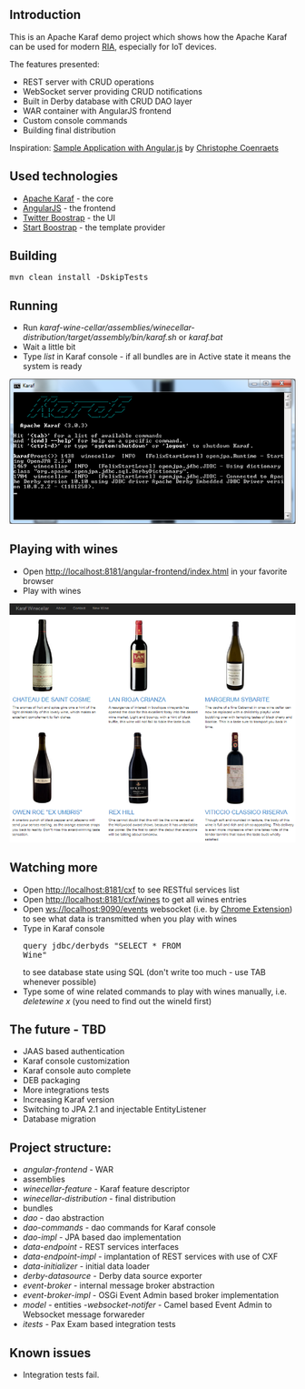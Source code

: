 ## Introduction

This is an Apache Karaf demo project which shows how the Apache Karaf can be used for modern [RIA](https://en.wikipedia.org/wiki/Rich_Internet_application), especially for IoT devices.

The features presented:
- REST server with CRUD operations
- WebSocket server providing CRUD notifications
- Built in Derby database with CRUD DAO layer
- WAR container with AngularJS frontend
- Custom console commands
- Building final distribution

Inspiration: [Sample Application with Angular.js](http://coenraets.org/blog/2012/02/sample-application-with-angular-js/) by [Christophe Coenraets](http://coenraets.org/blog/)

## Used technologies

- [Apache Karaf](http://karaf.apache.org/) - the core
- [AngularJS](https://angularjs.org/) - the frontend
- [Twitter Boostrap](http://getbootstrap.com/) - the UI
- [Start Boostrap](http://startbootstrap.com/) - the template provider

## Building

<pre>mvn clean install -DskipTests</pre>

## Running

- Run *karaf-wine-cellar/assemblies/winecellar-distribution/target/assembly/bin/karaf.sh* or *karaf.bat*
- Wait a little bit
- Type *list* in Karaf console - if all bundles are in Active state it means the system is ready

![Karaf](/screens/karaf.png?raw=true "Karaf screenshot")

## Playing with wines

- Open [http://localhost:8181/angular-frontend/index.html](http://localhost:8181/angular-frontend/index.html) in your favorite browser
- Play with wines

![Karaf](/screens/UI.png?raw=true "Karaf screenshot")

## Watching more

- Open [http://localhost:8181/cxf](http://localhost:8181/cxf) to see RESTful services list
- Open [http://localhost:8181/cxf/wines](http://localhost:8181/cxf/wines) to get all wines entries
- Open [ws://localhost:9090/events](ws://localhost:9090/events) websocket (i.e. by [Chrome Extension](https://chrome.google.com/extensions/detail/pfdhoblngboilpfeibdedpjgfnlcodoo)) to see what data is transmitted when you play with wines
- Type in Karaf console <pre>query jdbc/derbyds "SELECT * FROM Wine"</pre> to see database state using SQL (don't write too much - use TAB whenever possible)
- Type some of wine related commands to play with wines manually, i.e. *deletewine x* (you need to find out the wineId first)

## The future - TBD

- JAAS based authentication
- Karaf console customization
- Karaf console auto complete
- DEB packaging
- More integrations tests
- Increasing Karaf version
- Switching to JPA 2.1 and injectable EntityListener
- Database migration

## Project structure:

  - *angular-frontend* - WAR
  - assemblies
   - *winecellar-feature* - Karaf feature descriptor
   - *winecellar-distribution* - final distribution
  - bundles
   - *dao* - dao abstraction
   - *dao-commands* - dao commands for Karaf console
   - *dao-impl* - JPA based dao implementation
   - *data-endpoint* - REST services interfaces
   - *data-endpoint-impl* - implantation of REST services with use of CXF
   - *data-initializer* - initial data loader
   - *derby-datasource* - Derby data source exporter
   - *event-broker* - internal message broker abstraction
   - *event-broker-impl* - OSGi Event Admin based broker implementation
   - *model* - entities
   -*websocket-notifer* - Camel based Event Admin to Websocket message forwareder
  - *itests* - Pax Exam based integration tests

## Known issues
- Integration tests fail.
